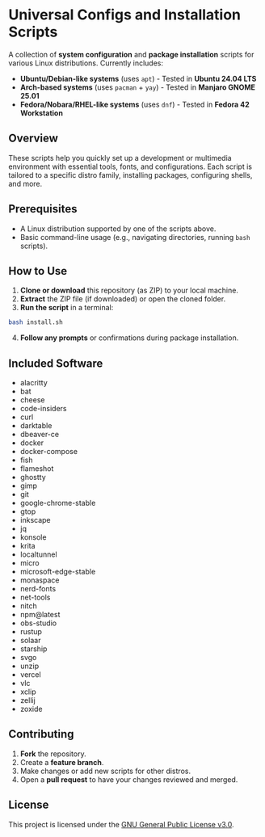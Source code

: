 # Universal Configs and Installation Scripts

A collection of **system configuration** and **package installation** scripts for various Linux distributions. Currently includes:

- **Ubuntu/Debian-like systems** (uses `apt`) - Tested in **Ubuntu 24.04 LTS**
- **Arch-based systems** (uses `pacman` + `yay`) - Tested in **Manjaro GNOME 25.01**
- **Fedora/Nobara/RHEL-like systems** (uses `dnf`) - Tested in **Fedora 42 Workstation**

## Overview

These scripts help you quickly set up a development or multimedia environment with essential tools, fonts, and configurations. Each script is tailored to a specific distro family, installing packages, configuring shells, and more.

## Prerequisites

- A Linux distribution supported by one of the scripts above.
- Basic command-line usage (e.g., navigating directories, running `bash` scripts).

## How to Use

1. **Clone or download** this repository (as ZIP) to your local machine.
2. **Extract** the ZIP file (if downloaded) or open the cloned folder.
3. **Run the script** in a terminal:

```bash
bash install.sh
```

4. **Follow any prompts** or confirmations during package installation.

## Included Software

- alacritty
- bat
- cheese
- code-insiders
- curl
- darktable
- dbeaver-ce
- docker
- docker-compose
- fish
- flameshot
- ghostty
- gimp
- git
- google-chrome-stable
- gtop
- inkscape
- jq
- konsole
- krita
- localtunnel
- micro
- microsoft-edge-stable
- monaspace
- nerd-fonts
- net-tools
- nitch
- npm@latest
- obs-studio
- rustup
- solaar
- starship
- svgo
- unzip
- vercel
- vlc
- xclip
- zellij
- zoxide

## Contributing

1. **Fork** the repository.
2. Create a **feature branch**.
3. Make changes or add new scripts for other distros.
4. Open a **pull request** to have your changes reviewed and merged.

## License

This project is licensed under the [GNU General Public License v3.0](LICENSE).

